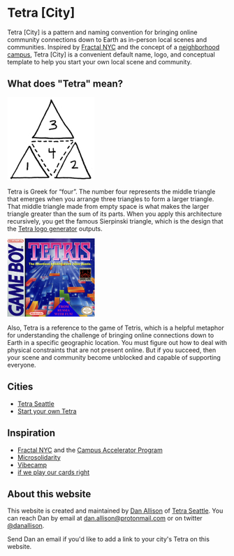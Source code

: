 # Tetra [City]

Tetra [City] is a pattern and naming convention for bringing online community connections down to Earth as in-person local scenes and communities. Inspired by [Fractal NYC](https://fractalnyc.com/) and the concept of a [neighborhood campus](https://fractalcampus.com/), Tetra [City] is a convenient default name, logo, and conceptual template to help you start your own local scene and community.

## What does "Tetra" mean?

<img src="/four-triangles.png" width="200px">

Tetra is Greek for “four”. The number four represents the middle triangle that emerges when you arrange three triangles to form a larger triangle. That middle triangle made from empty space is what makes the larger triangle greater than the sum of its parts. When you apply this architecture recursively, you get the famous Sierpinski triangle, which is the design that the [Tetra logo generator](/logo-generator) outputs.

<img src="/tetris.png" width="200px">

Also, Tetra is a reference to the game of Tetris, which is a helpful metaphor for understanding the challenge of bringing online connections down to Earth in a specific geographic location. You must figure out how to deal with physical constraints that are not present online. But if you succeed, then your scene and community become unblocked and capable of supporting everyone.

## Cities

* [Tetra Seattle](/seattle)
* [Start your own Tetra](/start-a-tetra)

## Inspiration

* [Fractal NYC](https://fractalnyc.com) and the [Campus Accelerator Program](https://fractalcampus.com/)
* [Microsolidarity](https://www.microsolidarity.cc/)
* [Vibecamp](https://vibe.camp/)
* [if we play our cards right](https://x.com/visakanv/status/1255767736279392256)

## About this website

This website is created and maintained by [Dan Allison](https://danallison.info) of [Tetra Seattle](/seattle). You can reach Dan by email at [dan.allison@protonmail.com](mailto:dan.allison@protonmail.com) or on twitter [@danallison](https://x.com/danallison).

Send Dan an email if you'd like to add a link to your city's Tetra on this website.
